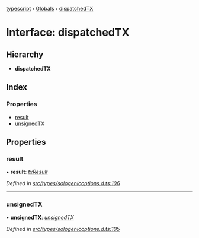 [typescript](../README.md) › [Globals](../globals.md) › [dispatchedTX](dispatchedtx.md)

# Interface: dispatchedTX

## Hierarchy

* **dispatchedTX**

## Index

### Properties

* [result](dispatchedtx.md#result)
* [unsignedTX](dispatchedtx.md#unsignedtx)

## Properties

###  result

• **result**: *[txResult](txresult.md)*

*Defined in [src/types/sologenicoptions.d.ts:106](https://github.com/sologenic/sologenic-xrpl-stream-js/blob/2cf7f25/src/types/sologenicoptions.d.ts#L106)*

___

###  unsignedTX

• **unsignedTX**: *[unsignedTX](unsignedtx.md)*

*Defined in [src/types/sologenicoptions.d.ts:105](https://github.com/sologenic/sologenic-xrpl-stream-js/blob/2cf7f25/src/types/sologenicoptions.d.ts#L105)*

